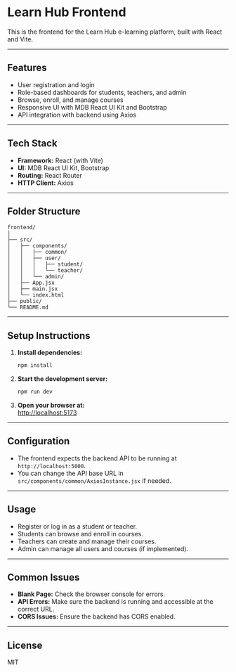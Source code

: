 # Learn Hub Frontend

This is the frontend for the Learn Hub e-learning platform, built with React and Vite.

---

## Features

- User registration and login
- Role-based dashboards for students, teachers, and admin
- Browse, enroll, and manage courses
- Responsive UI with MDB React UI Kit and Bootstrap
- API integration with backend using Axios

---

## Tech Stack

- **Framework:** React (with Vite)
- **UI:** MDB React UI Kit, Bootstrap
- **Routing:** React Router
- **HTTP Client:** Axios

---

## Folder Structure

```
frontend/
│
├── src/
│   ├── components/
│   │   ├── common/
│   │   ├── user/
│   │   │   ├── student/
│   │   │   └── teacher/
│   │   └── admin/
│   ├── App.jsx
│   ├── main.jsx
│   └── index.html
├── public/
└── README.md
```

---

## Setup Instructions

1. **Install dependencies:**

   ```sh
   npm install
   ```

2. **Start the development server:**

   ```sh
   npm run dev
   ```

3. **Open your browser at:**  
   [http://localhost:5173](http://localhost:5173)

---

## Configuration

- The frontend expects the backend API to be running at `http://localhost:5000`.
- You can change the API base URL in `src/components/common/AxiosInstance.jsx` if needed.

---

## Usage

- Register or log in as a student or teacher.
- Students can browse and enroll in courses.
- Teachers can create and manage their courses.
- Admin can manage all users and courses (if implemented).

---

## Common Issues

- **Blank Page:** Check the browser console for errors.
- **API Errors:** Make sure the backend is running and accessible at the correct URL.
- **CORS Issues:** Ensure the backend has CORS enabled.

---

## License

MIT